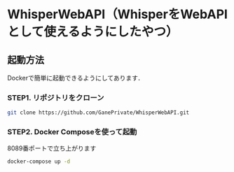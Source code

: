 # WhisperWebAPI（WhisperをWebAPIとして使えるようにしたやつ）

## 起動方法
Dockerで簡単に起動できるようにしてあります．

### STEP1. リポジトリをクローン
```zsh
git clone https://github.com/GanePrivate/WhisperWebAPI.git
```

### STEP2. Docker Composeを使って起動
8089番ポートで立ち上がります

```zsh
docker-compose up -d
```